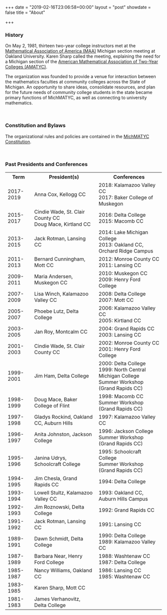 +++
date = "2019-02-16T23:06:58+00:00"
layout = "post"
showdate = false
title = "About"

+++

### History

On May 2, 1981, thirteen two-year college instructors met at the [Mathematical Association of America (MAA)](http://sections.maa.org/michigan/) Michigan section meeting at Oakland University. Karen Sharp called the meeting, explaining the need for a Michigan section of the [American Mathematical Association of Two-Year Colleges (AMATYC)](http://www.amatyc.org/). 

The organization was founded to provide a venue for interaction between the mathematics faculties at community colleges across the State of Michigan. An opportunity to share ideas, consolidate resources, and plan for the future needs of community college students in the state became primary functions of MichMATYC, as well as connecting to university mathematics. 

</br>

### Constitution and Bylaws
The organizational rules and policies are contained in the [MichMATYC Constitution](http://bit.ly/michmatycconstitution).

</br>

### Past Presidents and Conferences

<table class="tg">
<tr>
<th class="tg-c3ow"><b>Term</b></th>
<th class="tg-c3ow"><b>President(s)</b></th>
<th class="tg-c3ow"><b>Conferences</b></th>
</tr>

<tr>
<td class>2017-2019</td>
<td class="tg-c3ow">Anna Cox, Kellogg CC</td>

<td class="tg-c3ow">2018: Kalamazoo Valley CC<br>
2017: Baker College of Muskegon</td>
</tr>

<tr>
<td class="tg-c3ow">2015-2017</td>
<td class="tg-c3ow">Cindie Wade, St. Clair County CC <br>  
Doug Mace, Kirtland CC</td>

<td class="tg-c3ow">2016: Delta College <br>  
2015: Macomb CC</td>
</tr>

<tr>
<td class="tg-c3ow">2013-2015</td>
<td class="tg-c3ow">Jack Rotman, Lansing CC</td>

<td class="tg-c3ow">2014: Lake Michigan College<br>
2013: Oakland CC, Orchard Ridge Campus</td>  
</tr>

<tr>
<td class="tg-c3ow">2011-2013</td>
<td class="tg-c3ow">Bernard Cunningham, Mott CC</td>

<td class="tg-c3ow">2012: Monroe County CC<br> 
2011: Lansing CC</td>
</tr>

<tr>
<td class="tg-c3ow">2009-2011</td>
<td class="tg-c3ow">Maria Andersen, Muskegon CC</td>

<td class="tg-c3ow">2010: Muskegon CC<br>  
2009: Henry Ford College</td>
</tr>

<tr>
<td class="tg-c3ow">2007-2009</td>
<td class="tg-c3ow">Lisa Winch, Kalamazoo Valley CC</td>

<td class="tg-c3ow">2008: Delta College<br>
2007: Mott CC</td>
</tr>

<tr>
<td class="tg-c3ow">2005-2007</td>
<td class="tg-c3ow">Phoebe Lutz, Delta College</td>

<td class="tg-c3ow">2006: Kalamazoo Valley CC <br>  
2005: Kirtland CC</td>
</tr>

<tr>
<td class="tg-c3ow">2003-2005</td>
<td class="tg-c3ow">Jan Roy, Montcalm CC</td>

<td class="tg-c3ow">2004: Grand Rapids CC <br>  
2003: Lansing CC </td>
</tr>

<tr>
<td class="tg-c3ow">2001-2003</td>
<td class="tg-c3ow">Cindie Wade, St. Clair County CC</td>

<td class="tg-c3ow">2002: Monroe County CC <br/>  
2001: Henry Ford College</td>
</tr>

<tr>
<td class="tg-c3ow">1999-2001</td>
<td class="tg-c3ow">Jim Ham, Delta College</td>

<td class="tg-c3ow">2000: Delta College <br/>  
1999: North Central Michigan College<br/>
Summer Workshop (Grand Rapids CC)</td>
</tr>

<tr>
<td class="tg-c3ow">1998-1999</td>
<td class="tg-c3ow">Doug Mace, Baker College of Flint</td>
  
<td class="tg-c3ow">1998: Macomb CC <br/>
Summer Workshop (Grand Rapids CC)</td>
</tr>

<tr>
<td class="tg-c3ow">1997-1998</td>
<td class="tg-c3ow">Gladys Rockind, Oakland CC, Auburn Hills</td>

<td class="tg-c3ow">1997: Kalamazoo Valley CC</td>
</tr>

<tr>
<td class="tg-c3ow">1996-1997</td>

<td class="tg-c3ow">Anita Johnston, Jackson College</td>
<td class="tg-c3ow">1996: Jackson College <br/>
Summer Workshop (Grand Rapids CC)</td>
</tr>

<tr>
<td class="tg-c3ow">1995-1996</td>
<td class="tg-c3ow">Janina Udrys, Schoolcraft College</td>

<td class="tg-c3ow">1995: Schoolcraft College <br/>
Summer Workshop (Grand Rapids CC)</td>
</tr>

<tr>
<td class="tg-c3ow">1994-1995</td>
<td class="tg-c3ow">Jim Chesla, Grand Rapids CC</td>

<td class="tg-c3ow">1994: Delta College</td>
</tr>

<tr>
<td class="tg-c3ow">1993-1994</td>
<td class="tg-c3ow">Lowell Stultz, Kalamazoo Valley CC</td>

<td class="tg-c3ow">1993: Oakland CC, Auburn Hills Campus</td>
</tr>

<tr>
<td class="tg-c3ow">1992-1993</td>
<td class="tg-c3ow">Jim Roznowski, Delta College</td>

<td class="tg-c3ow">1992: Grand Rapids CC</td>
</tr>

<tr>
<td class="tg-c3ow">1991-1992</td>
<td class="tg-c3ow">Jack Rotman, Lansing CC</td>

<td class="tg-c3ow">1991: Lansing CC</td>  
</tr>

<tr>
<td class="tg-c3ow">1989-1991</td>
<td class="tg-c3ow">Dawn Schmidt, Delta College</td>

<td class="tg-c3ow">1990: Delta College <br/>  
1989: Kalamazoo Valley CC</td>
</tr>

<tr>
<td class="tg-c3ow">1987-1989</td>
<td class="tg-c3ow">Barbara Near, Henry Ford College</td>

<td class="tg-c3ow">1988: Washtenaw CC <br/>  
1987: Delta College</td>
</tr>

<tr>
<td class="tg-c3ow">1985-1987</td>
<td class="tg-c3ow">Nancy Williams, Oakland CC</td>

<td class="tg-c3ow">1986: Lansing CC <br/>  
1985: Washtenaw CC</td>
</tr>

<tr>
<td class="tg-c3ow">1983-1985</td>
<td class="tg-c3ow">Karen Sharp, Mott CC</td>
<td class="tg-c3ow"></td>
</tr>

<tr>
<td class="tg-c3ow">1981-1983</td>
<td class="tg-c3ow">James Verhanovitz, Delta College</td>
<td class="tg-c3ow"></td>
</tr>

</table>
